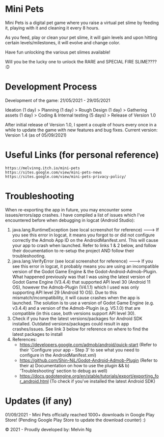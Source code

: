 # Mini Pets
Mini Pets is a digital pet game where you raise a virtual pet slime by feeding it, playing with it and cleaning it every 8 hours. 

As you feed, play or clean your pet slime, it will gain levels and upon hitting certain levels/milestones, it will evolve and change color.

Have fun unlocking the various pet slimes available!

Will you be the lucky one to unlock the RARE and SPECIAL FIRE SLIME???? :D
 
# Development Process
Development of the game: 21/05/2021 - 29/05/2021

Ideation (1 day) > Planning (1 day) > Rough Design (1 day) > Gathering assets (1 day) > Coding & Internal testing (5 days) > Release of Version 1.0

After initial release of Version 1.0, I spent a couple of hours every once in a while to update the game with new features and bug fixes. Current version: Version 1.4 (as of 05/09/2021)

# Useful Links (for personal reference)
    https://melvinng.itch.io/mini-pets
    https://sites.google.com/view/mini-pets-news 
    https://sites.google.com/view/mini-pets-privacy-policy/
    
# Troubleshooting
When re-exporting the app in future, you may encounter some issues/errors/app crashes. I have compiled a list of issues which I've encountered before when debugging in logcat (Android Studio):
 1. java.lang.RuntimeException (see local screenshot for reference) ---> If you see this error in logcat, it means you forgot to or did not configure correctly the Admob App ID on the AndroidManifest.xml. This will cause your app to crash when launched. Refer to links 1 & 2 below, and follow their documentation to re-setup the project AND follow their troubleshooting.
 2. java.lang.VerifyError (see local screenshot for reference) ---> If you see this error in logcat, it probably means you are using an incompatible version of the Godot Game Engine & the Godot-Android-Admob-Plugin. What happened previously was that I was using the latest version of Godot Game Engine (V3.4.4) that supported API level 30 (Android 11 OS), however the Admob-Plugin (V4.1.1) which I used was only supporting API level 29 (Android 10 OS). Due to this mismatch/incompatibility, it will cause crashes when the app is launched. The solution is to use a version of Godot Game Engine (e.g. v3.4.4) and a version of the Admob-Plugin (e.g. V5.1.0) that are compatible (in this case, both versions support API level 30).
 3. Check if you have the latest versions/packages for Android SDK installed. Outdated versions/packages could result in app crashes/issues. See link 3 below for reference on where to find the latest packages to install
 4. References:
	 - https://developers.google.com/admob/android/quick-start (Refer to their 'Configure your app - Step 3' to see what you need to configure in the AndroidManifest.xml)
	 - https://github.com/Shin-NiL/Godot-Android-Admob-Plugin (Refer to their a) Documentation on how to use the plugin && b) 'Troubleshooting' section to debug as well) 			 
	 - https://docs.godotengine.org/en/stable/tutorials/export/exporting_for_android.html (To check if you've installed the latest Android SDK)

# Updates (if any)
01/09/2021 - Mini Pets officially reached 1000+ downloads in Google Play Store! (Pending Google Play Store to update the download counter) :)

&copy; 2021 - Proudly developed by: Melvin Ng
